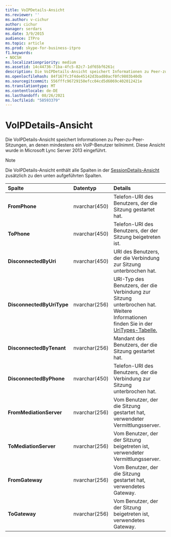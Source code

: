 ```yaml
---
title: VoIPDetails-Ansicht
ms.reviewer: ''
ms.author: v-cichur
author: cichur
manager: serdars
ms.date: 3/9/2015
audience: ITPro
ms.topic: article
ms.prod: skype-for-business-itpro
f1.keywords:
- NOCSH
ms.localizationpriority: medium
ms.assetid: 14c44736-71ba-4fc5-82c7-1df65bf6261c
description: Die VoIPDetails-Ansicht speichert Informationen zu Peer-zu-Peer-Sitzungen, an denen mindestens ein VoIP-Benutzer teilnimmt. Diese Ansicht wurde in Microsoft Lync Server 2013 eingeführt.
ms.openlocfilehash: 84f167fc3f4de45142d3bad80acf0fc9803b40db
ms.sourcegitcommit: 556fffc96729150efcc04cd5d6069c402012421e
ms.translationtype: MT
ms.contentlocale: de-DE
ms.lasthandoff: 08/26/2021
ms.locfileid: "58593379"
---
```

# <a name="voipdetails-view"></a>VoIPDetails-Ansicht
 
Die VoIPDetails-Ansicht speichert Informationen zu Peer-zu-Peer-Sitzungen, an denen mindestens ein VoIP-Benutzer teilnimmt. Diese Ansicht wurde in Microsoft Lync Server 2013 eingeführt.
  
> [!NOTE]
> Die VoIPDetails-Ansicht enthält alle Spalten in der [SessionDetails-Ansicht](sessiondetails-0.md) zusätzlich zu den unten aufgeführten Spalten.
  
|**Spalte**|**Datentyp**|**Details**|
|:-----|:-----|:-----|
|**FromPhone** <br/> |nvarchar(450)  <br/> |Telefon-URI des Benutzers, der die Sitzung gestartet hat.  <br/> |
|**ToPhone** <br/> |nvarchar(450)  <br/> |Telefon-URI des Benutzers, der der Sitzung beigetreten ist.  <br/> |
|**DisconnectedByUri** <br/> |nvarchar(450)  <br/> |URI des Benutzers, der die Verbindung zur Sitzung unterbrochen hat.  <br/> |
|**DisconnectedByUriType** <br/> |nvarchar(256)  <br/> |URI-Typ des Benutzers, der die Verbindung zur Sitzung unterbrochen hat. Weitere Informationen finden Sie in der [UriTypes-Tabelle.](uritypes.md) <br/> |
|**DisconnectedByTenant** <br/> |nvarchar(256)  <br/> |Mandant des Benutzers, der die Sitzung gestartet hat.  <br/> |
|**DisconnectedByPhone** <br/> |nvarchar(450)  <br/> |Telefon-URI des Benutzers, der die Verbindung zur Sitzung unterbrochen hat.  <br/> |
|**FromMediationServer** <br/> |nvarchar(256)  <br/> |Vom Benutzer, der die Sitzung gestartet hat, verwendeter Vermittlungsserver.  <br/> |
|**ToMediationServer** <br/> |nvarchar(256)  <br/> |Vom Benutzer, der der Sitzung beigetreten ist, verwendeter Vermittlungsserver.  <br/> |
|**FromGateway** <br/> |nvarchar(256)  <br/> |Vom Benutzer, der die Sitzung gestartet hat, verwendetes Gateway.  <br/> |
|**ToGateway** <br/> |nvarchar(256)  <br/> |Vom Benutzer, der der Sitzung beigetreten ist, verwendetes Gateway.  <br/> |
   

